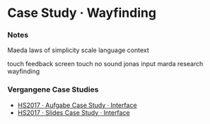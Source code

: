 # Case Study · Wayfinding


### Notes
Maeda laws of simplicity 
scale
language
context

touch feedback
screen touch
no sound 
jonas input marda
research wayfinding

### Vergangene Case Studies
* [HS2017 · Aufgabe Case Study · Interface](https://signalwerk.github.io/IAD.LAB.DOC/exercise-case-study/)
* [HS2017 · Slides Case Study · Interface](https://signalwerk.github.io/IAD.LAB.SLD/data/2017/KW45-case-study/)
